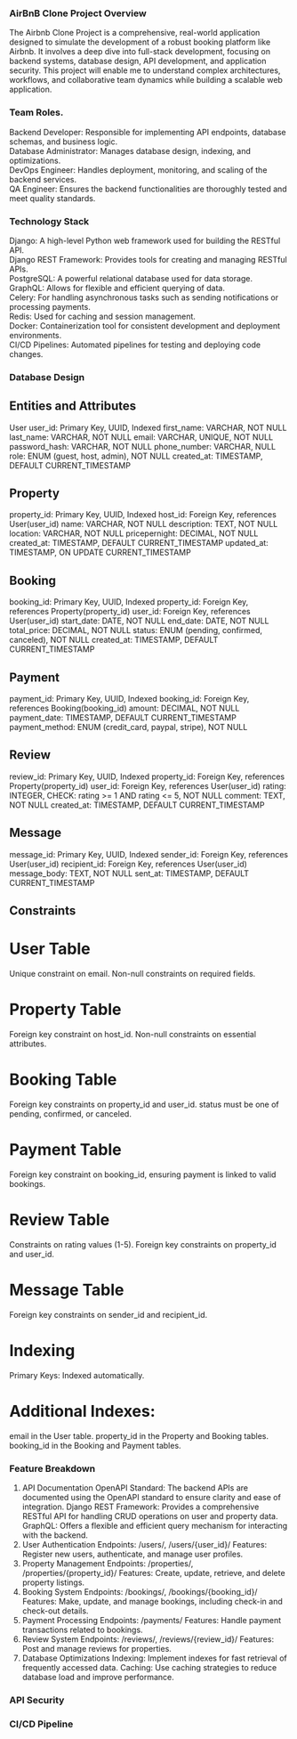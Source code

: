 ### AirBnB Clone Project Overview
The Airbnb Clone Project is a comprehensive, real-world application designed to simulate the development of a robust booking platform like Airbnb. It involves a deep dive into full-stack development, focusing on backend systems, database design, API development, and application security. This project will enable me to understand complex architectures, workflows, and collaborative team dynamics while building a scalable web application.

### Team Roles.
Backend Developer: Responsible for implementing API endpoints, database schemas, and business logic.<br>
Database Administrator: Manages database design, indexing, and optimizations.<br>
DevOps Engineer: Handles deployment, monitoring, and scaling of the backend services.<br>
QA Engineer: Ensures the backend functionalities are thoroughly tested and meet quality standards.

### Technology Stack
Django: A high-level Python web framework used for building the RESTful API.<br>
Django REST Framework: Provides tools for creating and managing RESTful APIs.<br>
PostgreSQL: A powerful relational database used for data storage.<br>
GraphQL: Allows for flexible and efficient querying of data.<br>
Celery: For handling asynchronous tasks such as sending notifications or processing payments.<br>
Redis: Used for caching and session management.<br>
Docker: Containerization tool for consistent development and deployment environments.<br>
CI/CD Pipelines: Automated pipelines for testing and deploying code changes.

### Database Design
## Entities and Attributes
User
user_id: Primary Key, UUID, Indexed
first_name: VARCHAR, NOT NULL
last_name: VARCHAR, NOT NULL
email: VARCHAR, UNIQUE, NOT NULL
password_hash: VARCHAR, NOT NULL
phone_number: VARCHAR, NULL
role: ENUM (guest, host, admin), NOT NULL
created_at: TIMESTAMP, DEFAULT CURRENT_TIMESTAMP
## Property
property_id: Primary Key, UUID, Indexed
host_id: Foreign Key, references User(user_id)
name: VARCHAR, NOT NULL
description: TEXT, NOT NULL
location: VARCHAR, NOT NULL
pricepernight: DECIMAL, NOT NULL
created_at: TIMESTAMP, DEFAULT CURRENT_TIMESTAMP
updated_at: TIMESTAMP, ON UPDATE CURRENT_TIMESTAMP
## Booking
booking_id: Primary Key, UUID, Indexed
property_id: Foreign Key, references Property(property_id)
user_id: Foreign Key, references User(user_id)
start_date: DATE, NOT NULL
end_date: DATE, NOT NULL
total_price: DECIMAL, NOT NULL
status: ENUM (pending, confirmed, canceled), NOT NULL
created_at: TIMESTAMP, DEFAULT CURRENT_TIMESTAMP
## Payment
payment_id: Primary Key, UUID, Indexed
booking_id: Foreign Key, references Booking(booking_id)
amount: DECIMAL, NOT NULL
payment_date: TIMESTAMP, DEFAULT CURRENT_TIMESTAMP
payment_method: ENUM (credit_card, paypal, stripe), NOT NULL
## Review
review_id: Primary Key, UUID, Indexed
property_id: Foreign Key, references Property(property_id)
user_id: Foreign Key, references User(user_id)
rating: INTEGER, CHECK: rating >= 1 AND rating <= 5, NOT NULL
comment: TEXT, NOT NULL
created_at: TIMESTAMP, DEFAULT CURRENT_TIMESTAMP
## Message
message_id: Primary Key, UUID, Indexed
sender_id: Foreign Key, references User(user_id)
recipient_id: Foreign Key, references User(user_id)
message_body: TEXT, NOT NULL
sent_at: TIMESTAMP, DEFAULT CURRENT_TIMESTAMP
## Constraints
# User Table
Unique constraint on email.
Non-null constraints on required fields.
# Property Table
Foreign key constraint on host_id.
Non-null constraints on essential attributes.
# Booking Table
Foreign key constraints on property_id and user_id.
status must be one of pending, confirmed, or canceled.
# Payment Table
Foreign key constraint on booking_id, ensuring payment is linked to valid bookings.
# Review Table
Constraints on rating values (1-5).
Foreign key constraints on property_id and user_id.
# Message Table
Foreign key constraints on sender_id and recipient_id.
# Indexing
Primary Keys: Indexed automatically.
# Additional Indexes:
email in the User table.
property_id in the Property and Booking tables.
booking_id in the Booking and Payment tables.

### Feature Breakdown
1. API Documentation
OpenAPI Standard: The backend APIs are documented using the OpenAPI standard to ensure clarity and ease of integration.
Django REST Framework: Provides a comprehensive RESTful API for handling CRUD operations on user and property data.
GraphQL: Offers a flexible and efficient query mechanism for interacting with the backend.
2. User Authentication
Endpoints: /users/, /users/{user_id}/
Features: Register new users, authenticate, and manage user profiles.
3. Property Management
Endpoints: /properties/, /properties/{property_id}/
Features: Create, update, retrieve, and delete property listings.
4. Booking System
Endpoints: /bookings/, /bookings/{booking_id}/
Features: Make, update, and manage bookings, including check-in and check-out details.
5. Payment Processing
Endpoints: /payments/
Features: Handle payment transactions related to bookings.
6. Review System
Endpoints: /reviews/, /reviews/{review_id}/
Features: Post and manage reviews for properties.
7. Database Optimizations
Indexing: Implement indexes for fast retrieval of frequently accessed data.
Caching: Use caching strategies to reduce database load and improve performance.

### API Security

### CI/CD Pipeline